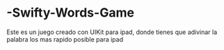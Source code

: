 # -Swifty-Words-Game
Este es un juego creado con UIKit  para ipad, donde tienes que adivinar la palabra los mas rapido posible  para ipad
